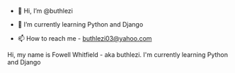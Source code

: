 - 👋 Hi, I’m @buthlezi

- 🌱 I’m currently learning Python and Django
- 📫 How to reach me - buthlezi03@yahoo.com

<!---
buthlezi/buthlezi is a ✨ special ✨ repository because its `README.md` (this file) appears on your GitHub profile.
You can click the Preview link to take a look at your changes.

--->
Hi, my name is Fowell Whitfield - aka buthlezi.
I'm currently learning Python and Django

